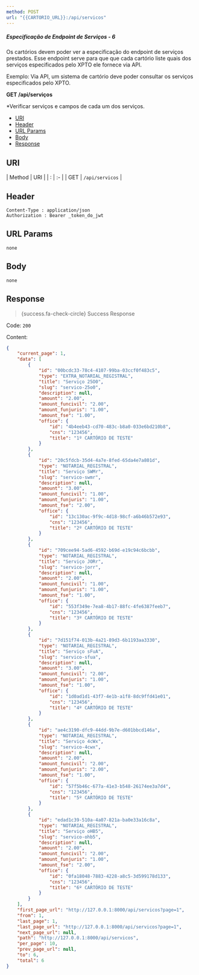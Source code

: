 ```yaml
---
method: POST
url: "{{CARTORIO_URL}}:/api/servicos"
---
```



##### Especificação de Endpoint de Serviços - 6

Os cartórios devem poder ver a especificação do endpoint de serviços prestados. Esse endpoint serve para que que cada cartório liste quais dos serviços especificados pelo XPTO ele fornece via API.

Exemplo: Via API, um sistema de cartório deve poder consultar os serviços especificados pelo XPTO. 

**GET /api/serviços**

*Verificar serviços e campos de cada um dos serviços.



- [URI](#uri)
- [Header](#header)
- [URL Params](#params)
- [Body](#body)
- [Response](#response)

<a name="uri"></a>
## URI

| Method | URI | 
| : |   :-   |
| GET | `/api/servicos` |

<a name="header"></a>
## Header

```markup 
Content-Type : application/json
Authorization : Bearer _token_do_jwt
```

<a name="params"></a>
## URL Params

```markup 
none
```

<a name="body"></a>
## Body

```markup 
none
```

<a name="response"></a>
## Response

> {success.fa-check-circle} Success Response

Code: `200`

Content:

```json 
{
    "current_page": 1,
    "data": [
        {
            "id": "00bcdc33-78c4-4107-99ba-03ccf0f483c5",
            "type": "EXTRA_NOTARIAL_REGISTRAL",
            "title": "Serviço 25O0",
            "slug": "servico-25o0",
            "description": null,
            "amount": "2.00",
            "amount_funcivil": "2.00",
            "amount_funjuris": "1.00",
            "amount_fse": "1.00",
            "office": {
                "id": "4b4eeb43-cd70-483c-b8a0-033e6bd210b8",
                "cns": "123456",
                "title": "1º CARTÓRIO DE TESTE"
            }
        },
        {
            "id": "20c5fdcb-35d4-4a7e-8fed-65da4e7a801d",
            "type": "NOTARIAL_REGISTRAL",
            "title": "Serviço SWMr",
            "slug": "servico-swmr",
            "description": null,
            "amount": "3.00",
            "amount_funcivil": "1.00",
            "amount_funjuris": "1.00",
            "amount_fse": "2.00",
            "office": {
                "id": "13c130ac-9f9c-4d18-98cf-a6b46b572e93",
                "cns": "123456",
                "title": "2º CARTÓRIO DE TESTE"
            }
        },
        {
            "id": "709cee94-5ad6-4592-b69d-e19c94c6bcbb",
            "type": "NOTARIAL_REGISTRAL",
            "title": "Serviço JORr",
            "slug": "servico-jorr",
            "description": null,
            "amount": "2.00",
            "amount_funcivil": "1.00",
            "amount_funjuris": "1.00",
            "amount_fse": "1.00",
            "office": {
                "id": "553f349e-7ea8-4b17-88fc-4fe6387feeb7",
                "cns": "123456",
                "title": "3º CARTÓRIO DE TESTE"
            }
        },
        {
            "id": "7d151f74-013b-4a21-89d3-6b1193aa3330",
            "type": "NOTARIAL_REGISTRAL",
            "title": "Serviço sFuA",
            "slug": "servico-sfua",
            "description": null,
            "amount": "3.00",
            "amount_funcivil": "2.00",
            "amount_funjuris": "1.00",
            "amount_fse": "1.00",
            "office": {
                "id": "1d0ad1d1-43f7-4e1b-a1f8-8dc9ffd41e01",
                "cns": "123456",
                "title": "4º CARTÓRIO DE TESTE"
            }
        },
        {
            "id": "ae4c3190-dfc9-44dd-9b7e-d601bbcd146a",
            "type": "NOTARIAL_REGISTRAL",
            "title": "Serviço 4cWx",
            "slug": "servico-4cwx",
            "description": null,
            "amount": "2.00",
            "amount_funcivil": "2.00",
            "amount_funjuris": "2.00",
            "amount_fse": "1.00",
            "office": {
                "id": "57f5b46c-677a-41e3-b548-26174ee3a7d4",
                "cns": "123456",
                "title": "5º CARTÓRIO DE TESTE"
            }
        },
        {
            "id": "edad1c39-510a-4a07-821a-ba0e33a16c8a",
            "type": "NOTARIAL_REGISTRAL",
            "title": "Serviço oHB5",
            "slug": "servico-ohb5",
            "description": null,
            "amount": "2.00",
            "amount_funcivil": "2.00",
            "amount_funjuris": "1.00",
            "amount_fse": "2.00",
            "office": {
                "id": "0fa18048-7883-4228-a8c5-3d599178d133",
                "cns": "123456",
                "title": "6º CARTÓRIO DE TESTE"
            }
        }
    ],
    "first_page_url": "http://127.0.0.1:8000/api/servicos?page=1",
    "from": 1,
    "last_page": 1,
    "last_page_url": "http://127.0.0.1:8000/api/servicos?page=1",
    "next_page_url": null,
    "path": "http://127.0.0.1:8000/api/servicos",
    "per_page": 10,
    "prev_page_url": null,
    "to": 6,
    "total": 6
}
```
